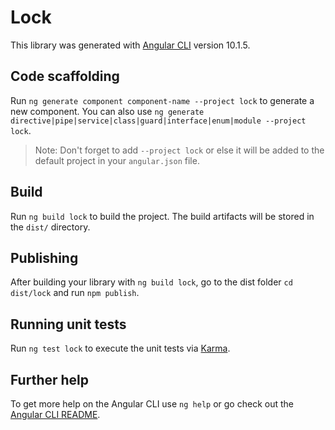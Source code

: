 # Lock

This library was generated with [Angular CLI](https://github.com/angular/angular-cli) version 10.1.5.

## Code scaffolding

Run `ng generate component component-name --project lock` to generate a new component. You can also use `ng generate directive|pipe|service|class|guard|interface|enum|module --project lock`.
> Note: Don't forget to add `--project lock` or else it will be added to the default project in your `angular.json` file. 

## Build

Run `ng build lock` to build the project. The build artifacts will be stored in the `dist/` directory.

## Publishing

After building your library with `ng build lock`, go to the dist folder `cd dist/lock` and run `npm publish`.

## Running unit tests

Run `ng test lock` to execute the unit tests via [Karma](https://karma-runner.github.io).

## Further help

To get more help on the Angular CLI use `ng help` or go check out the [Angular CLI README](https://github.com/angular/angular-cli/blob/master/README.md).
